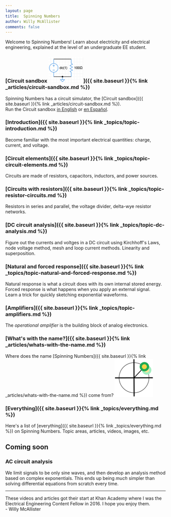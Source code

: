 ```yaml
--- 
layout: page
title:  Spinning Numbers 
author: Willy McAllister
comments: false
---
```


Welcome to Spinning Numbers! Learn about electricity and electrical engineering, explained at the level of an undergraduate EE student.  

### [Circuit sandbox <img class="sn-logo" src="/i/circuit-sandbox.png" alt="circuit sandbox" height="80px">]({{ site.baseurl }}{% link _articles/circuit-sandbox.md %})

Spinning Numbers has a circuit simulator, the [Circuit sandbox]({{ site.baseurl }}{% link _articles/circuit-sandbox.md %}).    
Run the Circuit sandbox [in English](http://spinningnumbers.org/circuit-sandbox/index.html) or [en Español](http://spinningnumbers.org/circuit-sandbox/index-es.html). 

### [Introduction]({{ site.baseurl }}{% link _topics/topic-introduction.md %})
Become familiar with the most important electrical quantities: charge, current, and voltage.

### [Circuit elements]({{ site.baseurl }}{% link _topics/topic-circuit-elements.md %})
Circuits are made of resistors, capacitors, inductors, and power sources.

### [Circuits with resistors]({{ site.baseurl }}{% link _topics/topic-resistor-circuits.md %})
Resistors in series and parallel, the voltage divider, delta-wye resistor networks.

### [DC circuit analysis]({{ site.baseurl }}{% link _topics/topic-dc-analysis.md %})
Figure out the currents and voltges in a DC circuit using Kirchhoff's Laws, node voltage method, mesh and loop current methods. Linearity and superposition.

### [Natural and forced response]({{ site.baseurl }}{% link _topics/topic-natural-and-forced-response.md %})
Natural response is what a circuit does with its own internal stored energy.  
Forced response is what happens when you apply an external signal.  
Learn a trick for quickly sketching exponential waveforms.

### [Amplifiers]({{ site.baseurl }}{% link _topics/topic-amplifiers.md %})
The *operational amplifier* is the building block of analog electronics.

### [What's with the name?]({{ site.baseurl }}{% link _articles/whats-with-the-name.md %})

Where does the name [Spinning Numbers]({{ site.baseurl }}{% link _articles/whats-with-the-name.md %}) come from? <img class="sn-logo" src="/i/sn_logo2.svg" alt="logo"> 

### [Everything]({{ site.baseurl }}{% link _topics/everything.md %})
Here's a list of [everything]({{ site.baseurl }}{% link _topics/everything.md %}) on Spinning Numbers. Topic areas, articles, videos, images, etc.

## Coming soon

### AC circuit analysis
We limit signals to be only sine waves, and then develop an analysis method based on complex exponentials. This ends up being *much* simpler than solving differential equations from scratch every time.

----
These videos and articles got their start at Khan Academy where I was the Electrical Engineering Content Fellow in 2016. I hope you enjoy them.  
   \- Willy McAllister

